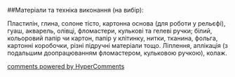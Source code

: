 <div id="hypercomments_widget" class="js-hypercomments-widget invisible"></div>

##Матеріали та техніка виконання (на вибір):

Пластилін, глина, солоне тісто, картонна основа (для роботи у рельєфі), гуаш, акварель, олівці, фломастери, кулькові та гелеві ручки; білий, кольоровий папір чи картон, папір у клітинку, нитки, тканина, фольга, картонні коробочки, різні підручні матеріали тощо. Ліплення,  аплікація (з подальшим доопрацюванням фломастером, кульковою ручкою), колаж.


<div class="js-hypercomments-container">
    <a href="http://hypercomments.com" class="hc-link" title="comments widget">comments powered by HyperComments</a>
</div>